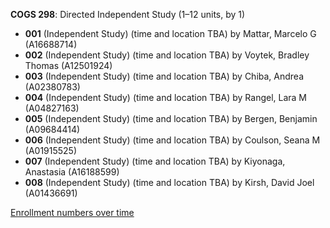 **COGS 298**: Directed Independent Study (1–12 units, by 1)

- **001** (Independent Study) (time and location TBA) by Mattar, Marcelo G (A16688714)
- **002** (Independent Study) (time and location TBA) by Voytek, Bradley Thomas (A12501924)
- **003** (Independent Study) (time and location TBA) by Chiba, Andrea (A02380783)
- **004** (Independent Study) (time and location TBA) by Rangel, Lara M (A04827163)
- **005** (Independent Study) (time and location TBA) by Bergen, Benjamin (A09684414)
- **006** (Independent Study) (time and location TBA) by Coulson, Seana M (A01915525)
- **007** (Independent Study) (time and location TBA) by Kiyonaga, Anastasia (A16188599)
- **008** (Independent Study) (time and location TBA) by Kirsh, David Joel (A01436691)

[Enrollment numbers over time](./COGS298.tsv)
